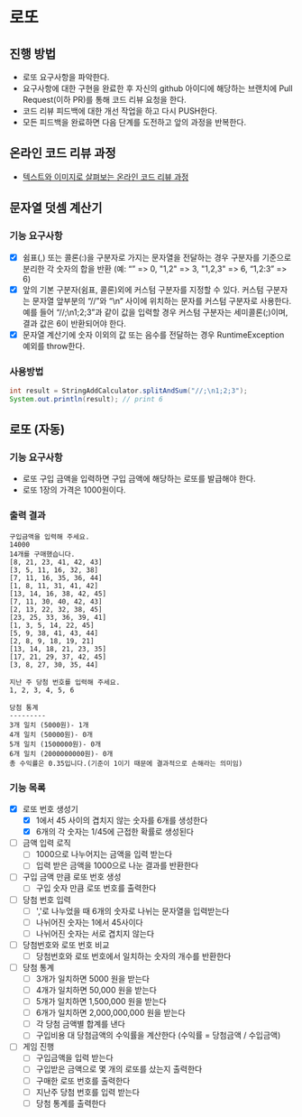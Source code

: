 # 로또
## 진행 방법
* 로또 요구사항을 파악한다.
* 요구사항에 대한 구현을 완료한 후 자신의 github 아이디에 해당하는 브랜치에 Pull Request(이하 PR)를 통해 코드 리뷰 요청을 한다.
* 코드 리뷰 피드백에 대한 개선 작업을 하고 다시 PUSH한다.
* 모든 피드백을 완료하면 다음 단계를 도전하고 앞의 과정을 반복한다.

## 온라인 코드 리뷰 과정
* [텍스트와 이미지로 살펴보는 온라인 코드 리뷰 과정](https://github.com/next-step/nextstep-docs/tree/master/codereview)

## 문자열 덧셈 계산기

### 기능 요구사항

- [x] 쉼표(,) 또는 콜론(:)을 구분자로 가지는 문자열을 전달하는 경우 구분자를 기준으로 분리한 각 숫자의 합을 반환 (예: “” => 0, "1,2" => 3, "1,2,3" => 6, “1,2:3” => 6)
- [x] 앞의 기본 구분자(쉼표, 콜론)외에 커스텀 구분자를 지정할 수 있다. 커스텀 구분자는 문자열 앞부분의 “//”와 “\n” 사이에 위치하는 문자를 커스텀 구분자로 사용한다. 예를 들어 “//;\n1;2;3”과 같이 값을 입력할 경우 커스텀 구분자는 세미콜론(;)이며, 결과 값은 6이 반환되어야 한다.
- [x] 문자열 계산기에 숫자 이외의 값 또는 음수를 전달하는 경우 RuntimeException 예외를 throw한다.

### 사용방법

```java
int result = StringAddCalculator.splitAndSum("//;\n1;2;3");
System.out.println(result); // print 6
```
## 로또 (자동)

### 기능 요구사항

- 로또 구입 금액을 입력하면 구입 금액에 해당하는 로또를 발급해야 한다.
- 로또 1장의 가격은 1000원이다.

### 출력 결과

```text
구입금액을 입력해 주세요.
14000
14개를 구매했습니다.
[8, 21, 23, 41, 42, 43]
[3, 5, 11, 16, 32, 38]
[7, 11, 16, 35, 36, 44]
[1, 8, 11, 31, 41, 42]
[13, 14, 16, 38, 42, 45]
[7, 11, 30, 40, 42, 43]
[2, 13, 22, 32, 38, 45]
[23, 25, 33, 36, 39, 41]
[1, 3, 5, 14, 22, 45]
[5, 9, 38, 41, 43, 44]
[2, 8, 9, 18, 19, 21]
[13, 14, 18, 21, 23, 35]
[17, 21, 29, 37, 42, 45]
[3, 8, 27, 30, 35, 44]

지난 주 당첨 번호를 입력해 주세요.
1, 2, 3, 4, 5, 6

당첨 통계
---------
3개 일치 (5000원)- 1개
4개 일치 (50000원)- 0개
5개 일치 (1500000원)- 0개
6개 일치 (2000000000원)- 0개
총 수익률은 0.35입니다.(기준이 1이기 때문에 결과적으로 손해라는 의미임)
```

### 기능 목록

- [X] 로또 번호 생성기
  - [X] 1에서 45 사이의 겹치지 않는 숫자를 6개를 생성한다
  - [X] 6개의 각 숫자는 1/45에 근접한 확률로 생성된다
- [ ] 금액 입력 로직
  - [ ] 1000으로 나누어지는 금액을 입력 받는다
  - [ ] 입력 받은 금액을 1000으로 나눈 결과를 반환한다
- [ ] 구입 금액 만큼 로또 번호 생성
  - [ ] 구입 숫자 만큼 로또 번호를 출력한다
- [ ] 당첨 번호 입력
  - [ ]  ','로 나누었을 때 6개의 숫자로 나뉘는 문자열을 입력받는다
  - [ ] 나뉘어진 숫자는 1에서 45사이다
  - [ ] 나뉘어진 숫자는 서로 겹치지 않는다
- [ ] 당첨번호와 로또 번호 비교
  - [ ] 당첨번호와 로또 번호에서 일치하는 숫자의 개수를 반환한다
- [ ] 당첨 통계
  - [ ] 3개가 일치하면 5000 원을 받는다
  - [ ] 4개가 일치하면 50,000 원을 받는다
  - [ ] 5개가 일치하면 1,500,000 원을 받는다
  - [ ] 6개가 일치하면 2,000,000,000 원을 받는다
  - [ ] 각 당첨 금액별 합계를 낸다
  - [ ] 구입비용 대 당첨금액의 수익률을 계산한다 (수익률 = 당첨금액 / 수입금액)
- [ ] 게임 진행
  - [ ] 구입금액을 입력 받는다
  - [ ] 구입받은 금액으로 몇 개의 로또를 샀는지 출력한다
  - [ ] 구매한 로또 번호를 출력한다
  - [ ] 지난주 당첨 번호를 입력 받는다
  - [ ] 당첨 통계를 출력한다
